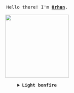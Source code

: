 <p align="center">
  <samp>
    Hello there! I'm <b><a rel="nofollow noopener noreferrer" target="_blank" href="https://www.linkedin.com/in/orhuneren/">Orhun</a></b>.
<br><br>
  </samp>
  <img src="https://media1.giphy.com/media/v1.Y2lkPTc5MGI3NjExazNrcmZ2aGN4ajFjbzhib2o2ZjlhbWsydW83cGlrb3UyZTI1amxqaSZlcD12MV9pbnRlcm5hbF9naWZfYnlfaWQmY3Q9cw/mzsFhNmHeVGtbweqMp/giphy.webp" width="200"/>
</p>
<details align="center">

<summary> <b> <samp> Light bonfire </samp></b></summary>
<samp>
<br>
<p align="center">
<a href="mailto:orhun868@gmail.com" target="_blank"><img src="https://img.shields.io/badge/-Gmail-c14438?style=flat-square&logo=Gmail&logoColor=white" alt="Email"></a>
<a href="https://www.linkedin.com/in/orhuneren/" target="_blank"><img src="https://img.shields.io/badge/LinkedIn-%230077B5.svg?&style=flat-square&logo=linkedin&logoColor=white" alt="LinkedIn"></a>
<a href="https://github.com/elymsyr" target="_blank"><img src="https://img.shields.io/badge/-GitHub-181717?style=flat-square&logo=github" alt="GitHub"></a>
</p>

I'm a Computer Science graduate with expertise in machine learning, computer vision, data analysis, and web scraping, experienced in a range of technologies such as TensorFlow, Docker, MySQL, OpenCV, YOLO and Git, and I am currently expanding my skills in CI/CD practices and AWS. My thesis focused on training models in 3D environments using reinforcement learning. Currently, expanding my knowledge in Continuous Integration and Continuous Delivery (CI/CD) practices and Amazon Web Services (AWS). 

![Stats](https://github-readme-stats.vercel.app/api?username=elymsyr&&show_icons=false&title_color=ffffff&text_color=daf7dc&bg_color=0d1117)<br>

<img src="https://i.pinimg.com/originals/e9/0e/6c/e90e6ced05e7e96a17cf66866b4031cd.gif" width="600"/>

</samp>
</details>
